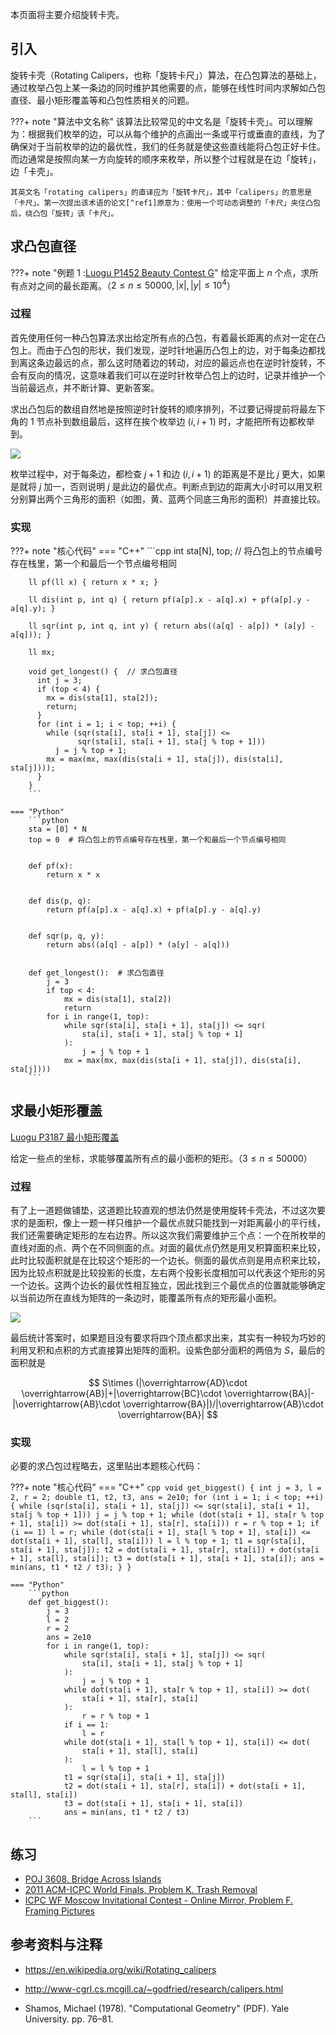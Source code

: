 本页面将主要介绍旋转卡壳。

## 引入

旋转卡壳（Rotating Calipers，也称「旋转卡尺」）算法，在凸包算法的基础上，通过枚举凸包上某一条边的同时维护其他需要的点，能够在线性时间内求解如凸包直径、最小矩形覆盖等和凸包性质相关的问题。

???+ note "算法中文名称"
    该算法比较常见的中文名是「旋转卡壳」。可以理解为：根据我们枚举的边，可以从每个维护的点画出一条或平行或垂直的直线，为了确保对于当前枚举的边的最优性，我们的任务就是使这些直线能将凸包正好卡住。而边通常是按照向某一方向旋转的顺序来枚举，所以整个过程就是在边「旋转」，边「卡壳」。
    
    其英文名「rotating calipers」的直译应为「旋转卡尺」，其中「calipers」的意思是「卡尺」。第一次提出该术语的论文[^ref1]原意为：使用一个可动态调整的「卡尺」夹住凸包后，绕凸包「旋转」该「卡尺」。

## 求凸包直径

???+ note "例题 1 :[Luogu P1452 Beauty Contest G](https://www.luogu.com.cn/problem/P1452)"
    给定平面上 $n$ 个点，求所有点对之间的最长距离。（$2\leq n \leq 50000,|x|,|y| \leq 10^4$）

### 过程

首先使用任何一种凸包算法求出给定所有点的凸包，有着最长距离的点对一定在凸包上。而由于凸包的形状，我们发现，逆时针地遍历凸包上的边，对于每条边都找到离这条边最远的点，那么这时随着边的转动，对应的最远点也在逆时针旋转，不会有反向的情况，这意味着我们可以在逆时针枚举凸包上的边时，记录并维护一个当前最远点，并不断计算、更新答案。

求出凸包后的数组自然地是按照逆时针旋转的顺序排列，不过要记得提前将最左下角的 1 节点补到数组最后，这样在挨个枚举边 $(i,i+1)$ 时，才能把所有边都枚举到。

![](images/rotating-calipers1.png)

枚举过程中，对于每条边，都检查 $j+1$ 和边 $(i,i+1)$ 的距离是不是比 $j$ 更大，如果是就将 $j$ 加一，否则说明 $j$ 是此边的最优点。判断点到边的距离大小时可以用叉积分别算出两个三角形的面积（如图，黄、蓝两个同底三角形的面积）并直接比较。

### 实现

???+ note "核心代码"
    === "C++"
        ```cpp
        int sta[N], top;  // 将凸包上的节点编号存在栈里，第一个和最后一个节点编号相同
        
        ll pf(ll x) { return x * x; }
        
        ll dis(int p, int q) { return pf(a[p].x - a[q].x) + pf(a[p].y - a[q].y); }
        
        ll sqr(int p, int q, int y) { return abs((a[q] - a[p]) * (a[y] - a[q])); }
        
        ll mx;
        
        void get_longest() {  // 求凸包直径
          int j = 3;
          if (top < 4) {
            mx = dis(sta[1], sta[2]);
            return;
          }
          for (int i = 1; i < top; ++i) {
            while (sqr(sta[i], sta[i + 1], sta[j]) <=
                   sqr(sta[i], sta[i + 1], sta[j % top + 1]))
              j = j % top + 1;
            mx = max(mx, max(dis(sta[i + 1], sta[j]), dis(sta[i], sta[j])));
          }
        }
        ```
    
    === "Python"
        ```python
        sta = [0] * N
        top = 0  # 将凸包上的节点编号存在栈里，第一个和最后一个节点编号相同
        
        
        def pf(x):
            return x * x
        
        
        def dis(p, q):
            return pf(a[p].x - a[q].x) + pf(a[p].y - a[q].y)
        
        
        def sqr(p, q, y):
            return abs((a[q] - a[p]) * (a[y] - a[q]))
        
        
        def get_longest():  # 求凸包直径
            j = 3
            if top < 4:
                mx = dis(sta[1], sta[2])
                return
            for i in range(1, top):
                while sqr(sta[i], sta[i + 1], sta[j]) <= sqr(
                    sta[i], sta[i + 1], sta[j % top + 1]
                ):
                    j = j % top + 1
                mx = max(mx, max(dis(sta[i + 1], sta[j]), dis(sta[i], sta[j])))
        ```

## 求最小矩形覆盖

[Luogu P3187 最小矩形覆盖](https://www.luogu.com.cn/problem/P3187)

给定一些点的坐标，求能够覆盖所有点的最小面积的矩形。（$3\leq n \leq 50000$）

### 过程

有了上一道题做铺垫，这道题比较直观的想法仍然是使用旋转卡壳法，不过这次要求的是面积，像上一题一样只维护一个最优点就只能找到一对距离最小的平行线，我们还需要确定矩形的左右边界。所以这次我们需要维护三个点：一个在所枚举的直线对面的点、两个在不同侧面的点。对面的最优点仍然是用叉积算面积来比较，此时比较面积就是在比较这个矩形的一个边长。侧面的最优点则是用点积来比较，因为比较点积就是比较投影的长度，左右两个投影长度相加可以代表这个矩形的另一个边长。这两个边长的最优性相互独立，因此找到三个最优点的位置就能够确定以当前边所在直线为矩阵的一条边时，能覆盖所有点的矩形最小面积。

![](images/rotating-calipers2.png)

最后统计答案时，如果题目没有要求将四个顶点都求出来，其实有一种较为巧妙的利用叉积和点积的方式直接算出矩阵的面积。设紫色部分面积的两倍为 $S$，最后的面积就是

$$
S\times (|\overrightarrow{AD}\cdot \overrightarrow{AB}|+|\overrightarrow{BC}\cdot \overrightarrow{BA}|-|\overrightarrow{AB}\cdot \overrightarrow{BA}|)/|\overrightarrow{AB}\cdot \overrightarrow{BA}|
$$

### 实现

必要的求凸包过程略去，这里贴出本题核心代码：

???+ note "核心代码"
    === "C++"
        ```cpp
        void get_biggest() {
          int j = 3, l = 2, r = 2;
          double t1, t2, t3, ans = 2e10;
          for (int i = 1; i < top; ++i) {
            while (sqr(sta[i], sta[i + 1], sta[j]) <=
                   sqr(sta[i], sta[i + 1], sta[j % top + 1]))
              j = j % top + 1;
            while (dot(sta[i + 1], sta[r % top + 1], sta[i]) >=
                   dot(sta[i + 1], sta[r], sta[i]))
              r = r % top + 1;
            if (i == 1) l = r;
            while (dot(sta[i + 1], sta[l % top + 1], sta[i]) <=
                   dot(sta[i + 1], sta[l], sta[i]))
              l = l % top + 1;
            t1 = sqr(sta[i], sta[i + 1], sta[j]);
            t2 = dot(sta[i + 1], sta[r], sta[i]) + dot(sta[i + 1], sta[l], sta[i]);
            t3 = dot(sta[i + 1], sta[i + 1], sta[i]);
            ans = min(ans, t1 * t2 / t3);
          }
        }
        ```
    
    === "Python"
        ```python
        def get_biggest():
            j = 3
            l = 2
            r = 2
            ans = 2e10
            for i in range(1, top):
                while sqr(sta[i], sta[i + 1], sta[j]) <= sqr(
                    sta[i], sta[i + 1], sta[j % top + 1]
                ):
                    j = j % top + 1
                while dot(sta[i + 1], sta[r % top + 1], sta[i]) >= dot(
                    sta[i + 1], sta[r], sta[i]
                ):
                    r = r % top + 1
                if i == 1:
                    l = r
                while dot(sta[i + 1], sta[l % top + 1], sta[i]) <= dot(
                    sta[i + 1], sta[l], sta[i]
                ):
                    l = l % top + 1
                t1 = sqr(sta[i], sta[i + 1], sta[j])
                t2 = dot(sta[i + 1], sta[r], sta[i]) + dot(sta[i + 1], sta[l], sta[i])
                t3 = dot(sta[i + 1], sta[i + 1], sta[i])
                ans = min(ans, t1 * t2 / t3)
        ```

## 练习

-   [POJ 3608. Bridge Across Islands](http://poj.org/problem?id=3608)
-   [2011 ACM-ICPC World Finals, Problem K. Trash Removal](https://codeforces.com/gym/101175)
-   [ICPC WF Moscow Invitational Contest - Online Mirror, Problem F. Framing Pictures](https://codeforces.com/contest/1578/problem/F)

## 参考资料与注释

[^ref1]: Toussaint, Godfried T. (1983). "Solving geometric problems with the rotating calipers". Proc. MELECON '83, Athens. CiteSeerX 10.1.1.155.5671

-   <https://en.wikipedia.org/wiki/Rotating_calipers>

-   <http://www-cgrl.cs.mcgill.ca/~godfried/research/calipers.html>

-   Shamos, Michael (1978). "Computational Geometry" (PDF). Yale University. pp. 76–81.
